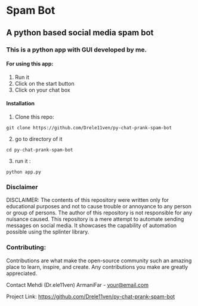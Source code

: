 # Spam Bot
## A python based social media spam bot
### This is a python app with GUI developed by me.

#### For using this app:

1. Run it
2. Click on the start button
3. Click on your chat box

#### Installation

1. Clone this repo:
```
git clone https://github.com/Drele11ven/py-chat-prank-spam-bot
```
2. go to directory of it
```
cd py-chat-prank-spam-bot
```
3. run it :
```
python app.py
```
### Disclaimer
DISCLAIMER: The contents of this repository were written only for educational purposes and not to cause trouble or annoyance to any person or group of persons. The author of this repository is not responsible for any nuisance caused. This repository is a mere attempt to automate sending messages on social media. It showcases the capability of automation possible using the splinter library.

### Contributing:
Contributions are what make the open-source community such an amazing place to learn, inspire, and create. Any contributions you make are greatly appreciated.

Contact
Mehdi (Dr.ele11ven) ArmaniFar - your@email.com

Project Link: https://github.com/Drele11ven/py-chat-prank-spam-bot



